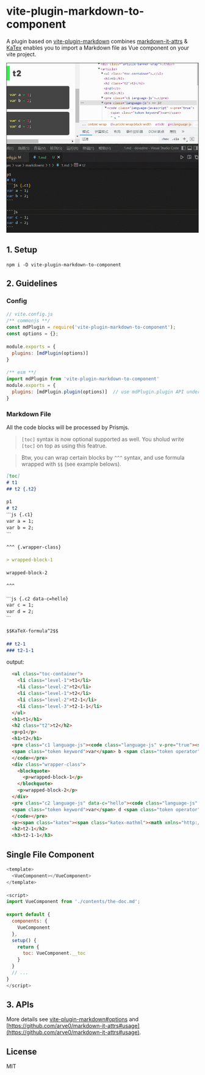 # vite-plugin-markdown-to-component

A plugin based on [vite-plugin-markdown](https://github.com/hmsk/vite-plugin-markdown) combines [markdown-it-attrs](https://github.com/arve0/markdown-it-attrs) & [KaTex](https://github.com/KaTeX) enables you to import a Markdown file as Vue component on your vite project.

![](./GIF.gif)

## 1. Setup

```
npm i -D vite-plugin-markdown-to-component
```

## 2. Guidelines 

### Config

```js
// vite.config.js
/** commonjs **/
const mdPlugin = require('vite-plugin-markdown-to-component');
const options = {};

module.exports = {
  plugins: [mdPlugin(options)]
}

/** esm **/
import mdPlugin from 'vite-plugin-markdown-to-component'
module.exports = {
  plugins: [mdPlugin.plugin(options)]  // use mdPlugin.plugin API under esm mode
}
```

### Markdown File
All the code blocks will be processed by Prismjs.

> `[toc]` syntax is now optional supported as well. You sholud write `[toc]` on top as using this featrue.

> Btw, you can wrap certain blocks by `^^^` syntax, and use formula wrapped with `$$` (see example belows).

```md
[toc]
# t1
## t2 {.t2}

p1
# t2
ˋˋˋjs {.c1}
var a = 1;
var b = 2;
ˋˋˋ

^^^ {.wrapper-class}

> wrapped-block-1

wrapped-block-2

^^^

ˋˋˋjs {.c2 data-c=hello}
var c = 1;
var d = 2;
ˋˋˋ

$$KaTeX-formula^2$$

## t2-1
### t2-1-1
```

output:

```html
  <ul class="toc-container">
    <li class="level-1">t1</li>
    <li class="level-2">t2</li>
    <li class="level-1">t2</li>
    <li class="level-2">t2-1</li>
    <li class="level-3">t2-1-1</li>
  </ul>
  <h1>t1</h1>
  <h2 class="t2">t2</h2>
  <p>p1</p>
  <h1>t2</h1>
  <pre class="c1 language-js"><code class="language-js" v-pre="true"><span class="token keyword">var</span> a <span class="token operator">=</span> <span class="token number">1</span><span class="token punctuation">;</span>
  <span class="token keyword">var</span> b <span class="token operator">=</span> <span class="token number">2</span><span class="token punctuation">;</span>
  </code></pre>
  <div class="wrapper-class">
    <blockquote>
      <p>wrapped-block-1</p>
    </blockquote>
    <p>wrapped-block-2</p>
  </div>
  <pre class="c2 language-js" data-c="hello"><code class="language-js" v-pre="true"><span class="token keyword">var</span> c <span class="token operator">=</span> <span class="token number">1</span><span class="token punctuation">;</span>
  <span class="token keyword">var</span> d <span class="token operator">=</span> <span class="token number">2</span><span class="token punctuation">;</span>
  </code></pre>
  <p><span class="katex"><span class="katex-mathml"><math xmlns="http://www.w3.org/1998/Math/MathML"><semantics><mrow><mi>K</mi><mi>a</mi><mi>T</mi><mi>e</mi><mi>X</mi><mo>−</mo><mi>f</mi><mi>o</mi><mi>r</mi><mi>m</mi><mi>u</mi><mi>l</mi><msup><mi>a</mi><mn>2</mn></msup></mrow><annotation encoding="application/x-tex">KaTeX-formula^2</annotation></semantics></math></span><span class="katex-html" aria-hidden="true"><span class="base"><span class="strut" style="height:0.7667em;vertical-align:-0.0833em;"></span><span class="mord mathnormal" style="margin-right:0.07153em;">K</span><span class="mord mathnormal">a</span><span class="mord mathnormal" style="margin-right:0.13889em;">T</span><span class="mord mathnormal">e</span><span class="mord mathnormal" style="margin-right:0.07847em;">X</span><span class="mspace" style="margin-right:0.2222em;"></span><span class="mbin">−</span><span class="mspace" style="margin-right:0.2222em;"></span></span><span class="base"><span class="strut" style="height:1.0085em;vertical-align:-0.1944em;"></span><span class="mord mathnormal" style="margin-right:0.10764em;">f</span><span class="mord mathnormal" style="margin-right:0.02778em;">or</span><span class="mord mathnormal">m</span><span class="mord mathnormal">u</span><span class="mord mathnormal" style="margin-right:0.01968em;">l</span><span class="mord"><span class="mord mathnormal">a</span><span class="msupsub"><span class="vlist-t"><span class="vlist-r"><span class="vlist" style="height:0.8141em;"><span style="top:-3.063em;margin-right:0.05em;"><span class="pstrut" style="height:2.7em;"></span><span class="sizing reset-size6 size3 mtight"><span class="mord mtight">2</span></span></span></span></span></span></span></span></span></span></span></p>
  <h2>t2-1</h2>
  <h3>t2-1-1</h3>
```

## Single File Component

```js
<template>
  <VueComponent></VueComponent>
</template>

<script>
import VueComponent from './contents/the-doc.md';

export default {
  components: {
    VueComponent
  },
  setup() {
    return {
      toc: VueComponent.__toc
    }
  }
  // ...
}
</script>
```

## 3. APIs

More details see [vite-plugin-markdown#options](https://github.com/hmsk/vite-plugin-markdown#options) and [https://github.com/arve0/markdown-it-attrs#usage](https://github.com/arve0/markdown-it-attrs#usage).

## License

MIT

